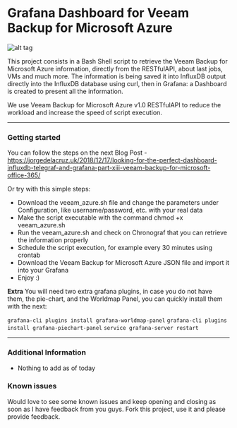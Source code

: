 Grafana Dashboard for Veeam Backup for Microsoft Azure
===================

![alt tag](https://jorgedelacruz.uk/wp-content/uploads/2021/04/veeam-grafana-azure-002.png)

This project consists in a Bash Shell script to retrieve the Veeam Backup for Microsoft Azure information, directly from the RESTfulAPI, about last jobs, VMs and much more. The information is being saved it into InfluxDB output directly into the InfluxDB database using curl, then in Grafana: a Dashboard is created to present all the information.

We use Veeam Backup for Microsoft Azure v1.0 RESTfulAPI to reduce the workload and increase the speed of script execution. 

----------

### Getting started
You can follow the steps on the next Blog Post - https://jorgedelacruz.uk/2018/12/17/looking-for-the-perfect-dashboard-influxdb-telegraf-and-grafana-part-xiii-veeam-backup-for-microsoft-office-365/

Or try with this simple steps:
* Download the veeam_azure.sh file and change the parameters under Configuration, like username/password, etc. with your real data
* Make the script executable with the command chmod +x veeam_azure.sh
* Run the veeam_azure.sh and check on Chronograf that you can retrieve the information properly
* Schedule the script execution, for example every 30 minutes using crontab
* Download the Veeam Backup for Microsoft Azure JSON file and import it into your Grafana
* Enjoy :)

**Extra**
You will need two extra grafana plugins, in case you do not have them, the pie-chart, and the Worldmap Panel, you can quickly install them with the next:

``grafana-cli plugins install grafana-worldmap-panel``
``grafana-cli plugins install grafana-piechart-panel``
``service grafana-server restart``

----------

### Additional Information
* Nothing to add as of today

### Known issues 
Would love to see some known issues and keep opening and closing as soon as I have feedback from you guys. Fork this project, use it and please provide feedback.